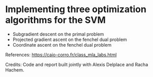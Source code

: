 # Implementing three optimization algorithms for the SVM

- Subgradient descent on the primal problem
- Projected gradient ascent on the fenchel dual problem
- Coordinate ascent on the fenchel dual problem

References:
https://caio-corro.fr/class_mla_labs.html

Credits:
Code and report built jointly with Alexis Delplace and Racha Hachem.
